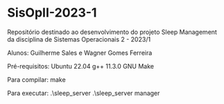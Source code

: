 # SisOpII-2023-1
Repositório destinado ao desenvolvimento do projeto Sleep Management da disciplina de Sistemas Operacionais 2 - 2023/1

Alunos: Guilherme Sales e Wagner Gomes Ferreira

Pré-requisitos:
    Ubuntu 22.04
    g++ 11.3.0
    GNU Make

Para compilar:
    make

Para executar:
    .\sleep_server
    .\sleep_server manager